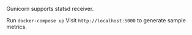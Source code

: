 Gunicorn supports statsd receiver.

Run `docker-compose up`
Visit `http://localhost:5000` to generate sample metrics.
